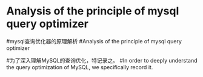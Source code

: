 # Analysis of the principle of mysql query optimizer
#mysql查询优化器的原理解析
#Analysis of the principle of mysql query optimizer

#为了深入理解MySQL的查询优化，特记录之。
#In order to deeply understand the query optimization of MySQL, we specifically record it.
